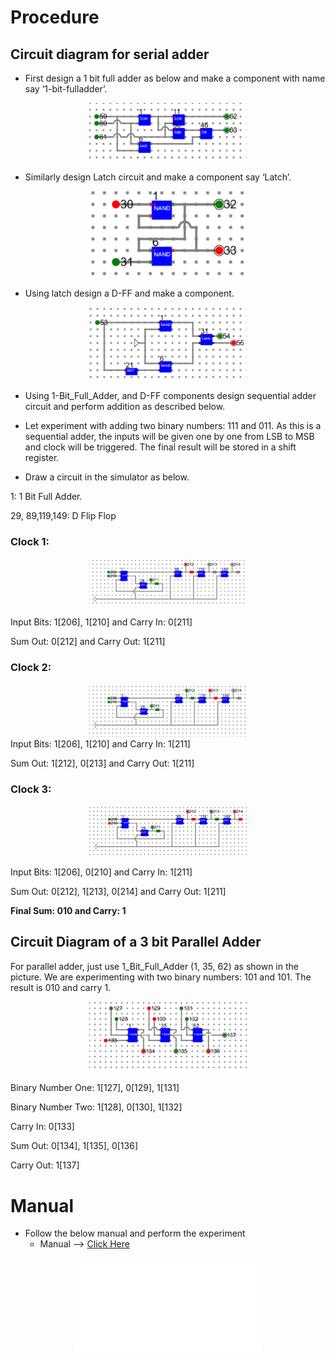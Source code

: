 # Procedure

## Circuit diagram for serial adder
- First design a 1 bit full adder as below and make a component with name say ‘1-bit-fulladder’.

<center>
<img src="./images/E6p1.png" style="width:50%">
</center>

- Similarly design Latch circuit and make a component say ‘Latch’.

<center>
<img src="./images/E6p2.png" style="width:50%">
</center>

- Using latch design a D-FF and make a component. 

<center>
<img src="./images/E6p3.png" style="width:50%">
</center>

- Using 1-Bit_Full_Adder, and D-FF components design sequential adder circuit and perform addition as described below.

- Let experiment with adding two binary numbers: 111 and 011. As this is a sequential adder, the inputs will be given one by one from LSB to MSB and clock will be triggered. The final result will be stored in a shift register.

- Draw a circuit in the simulator as below.

1: 1 Bit Full Adder. 

29, 89,119,149: D Flip Flop


### Clock 1: 

<center>
<img src="./images/E6p4.png" style="width:50%">
</center>

Input Bits: 1[206], 1[210] and Carry In: 0[211]

Sum Out: 0[212] and Carry Out: 1[211]

### Clock 2:

<center>
<img src="./images/E6p5.png" style="width:50%">
</center>
Input Bits: 1[206], 1[210] and Carry In: 1[211]

Sum Out: 1[212], 0[213] and Carry Out: 1[211]


### Clock 3:


<center>
<img src="./images/E6p6.png" style="width:50%">
</center>

Input Bits: 1[206], 0[210] and Carry In: 1[211]

Sum Out: 0[212], 1[213], 0[214] and Carry Out: 1[211]

**Final Sum: 010 and Carry: 1**



## Circuit Diagram of a 3 bit Parallel Adder

For parallel adder, just use 1_Bit_Full_Adder (1, 35, 62) as shown in the picture. We are experimenting with two binary numbers: 101 and 101. The result is 010 and carry 1.


<center>
<img src="./images/E6p7.png" style="width:50%">
</center>


Binary Number One: 1[127], 0[129], 1[131]

Binary Number Two: 1[128], 0[130], 1[132]

Carry In: 0[133]

Sum Out: 0[134], 1[135], 0[136]

Carry Out: 1[137]



# Manual
- Follow the below manual and perform the experiment
    - Manual --> [Click Here](./simulation/coavlNew.pdf)

<center>
<embed src="./simulation/coavlNew.pdf" type="application/pdf">
</center>

